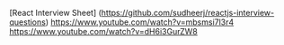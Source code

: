 [React Interview Sheet] (https://github.com/sudheerj/reactjs-interview-questions)
https://www.youtube.com/watch?v=mbsmsi7l3r4
https://www.youtube.com/watch?v=dH6i3GurZW8
